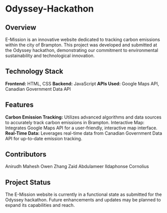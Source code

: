 # Odyssey-Hackathon
## Overview
E-Mission is an innovative website dedicated to tracking carbon emissions within the city of Brampton. This project was developed and submitted at the Odyssey hackathon, demonstrating our commitment to environmental sustainability and technological innovation.

## Technology Stack
**Frontend:** HTML, CSS
**Backend:** JavaScript
**APIs Used:** Google Maps API, Canadian Government Data API

## Features
**Carbon Emission Tracking:** Utilizes advanced algorithms and data sources to accurately track carbon emissions in Brampton.
Interactive Map: Integrates Google Maps API for a user-friendly, interactive map interface.
**Real-Time Data:** Leverages real-time data from Canadian Government Data API for up-to-date emission tracking.

## Contributors
Anirudh Mahesh
Owen Zhang
Zaid Abdulameer
Ildaphonse Cornolius

## Project Status
The E-Mission website is currently in a functional state as submitted for the Odyssey hackathon. Future enhancements and updates may be planned to expand its capabilities and reach.
